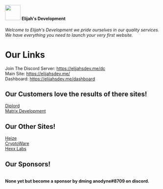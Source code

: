 <img src="https://elijahsdev.me/logo.png" width="50" width="50"> <b>Elijah's Development</b>

###### Welcome to Elijah's Development we pride ourselves in our quality services. We have everything you need to launch your very first website. ######


# Our Links
Join The Discord Server: https://elijahsdev.me/dc
<br>
Main Site: https://elijahsdev.me/
<br>
Dashboard: https://elijahsdev.me/dashboard



## Our Customers love the results of there sites!
<a href="https://diplord.xyz">Diplord</a>
<br>
<a href="https://matrixdev.xyz">Matrix Development</a>

## Our Other Sites!
<a href="https://heize.xyz">Heize</a>
<br>
<a href="https://cryptoware.info">CryptoWare</a>
<br>
<a href="https://hexxlabs.xyz">Hexx Labs</a>

## Our Sponsors!
<br>
<b>None yet but become a sponsor by dming anodyne#8709 on discord.</b>
